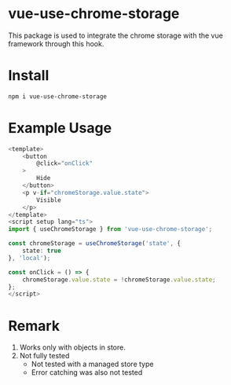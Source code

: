 # vue-use-chrome-storage

This package is used to integrate the chrome storage with the vue framework through this hook. 

# Install

```bash
npm i vue-use-chrome-storage
```

# Example Usage 
```typescript
<template>
    <button
        @click="onClick"
    >
        Hide
    </button>
    <p v-if="chromeStorage.value.state">
        Visible
    </p>
</template>
<script setup lang="ts">
import { useChromeStorage } from 'vue-use-chrome-storage';

const chromeStorage = useChromeStorage('state', {
    state: true
}, 'local');

const onClick = () => {
    chromeStorage.value.state = !chromeStorage.value.state;
};
</script>
```

# Remark

1. Works only with objects in store.
2. Not fully tested
    * Not tested with a managed store type
    * Error catching was also not tested
